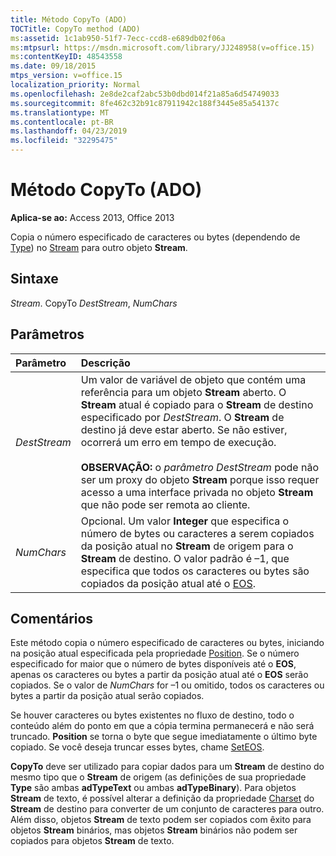 ```yaml
---
title: Método CopyTo (ADO)
TOCTitle: CopyTo method (ADO)
ms:assetid: 1c1ab950-51f7-7ecc-ccd8-e689db02f06a
ms:mtpsurl: https://msdn.microsoft.com/library/JJ248958(v=office.15)
ms:contentKeyID: 48543558
ms.date: 09/18/2015
mtps_version: v=office.15
localization_priority: Normal
ms.openlocfilehash: 2e8de2caf2abc53b0dbd014f21a85a6d54749033
ms.sourcegitcommit: 8fe462c32b91c87911942c188f3445e85a54137c
ms.translationtype: MT
ms.contentlocale: pt-BR
ms.lasthandoff: 04/23/2019
ms.locfileid: "32295475"
---
```

# <a name="copyto-method-ado"></a>Método CopyTo (ADO)

**Aplica-se ao:** Access 2013, Office 2013

Copia o número especificado de caracteres ou bytes (dependendo de [Type](type-property-ado-stream.md)) no [Stream](stream-object-ado.md) para outro objeto **Stream**.

## <a name="syntax"></a>Sintaxe

*Stream*. CopyTo *DestStream*, *NumChars*

## <a name="parameters"></a>Parâmetros

|Parâmetro|Descrição|
|:--------|:----------|
|*DestStream* |Um valor de variável de objeto que contém uma referência para um objeto **Stream** aberto. O **Stream** atual é copiado para o **Stream** de destino especificado por *DestStream*. O **Stream** de destino já deve estar aberto. Se não estiver, ocorrerá um erro em tempo de execução.<br/><br/>**OBSERVAÇÃO:** o *parâmetro DestStream* pode não ser um proxy do objeto **Stream** porque isso requer acesso a uma interface privada no objeto **Stream** que não pode ser remota ao cliente.|
|*NumChars* |Opcional. Um valor **Integer** que especifica o número de bytes ou caracteres a serem copiados da posição atual no **Stream** de origem para o **Stream** de destino. O valor padrão é –1, que especifica que todos os caracteres ou bytes são copiados da posição atual até o [EOS](eos-property-ado.md).|

## <a name="remarks"></a>Comentários

Este método copia o número especificado de caracteres ou bytes, iniciando na posição atual especificada pela propriedade [Position](position-property-ado.md). Se o número especificado for maior que o número de bytes disponíveis até o **EOS**, apenas os caracteres ou bytes a partir da posição atual até o **EOS** serão copiados. Se o valor de *NumChars* for –1 ou omitido, todos os caracteres ou bytes a partir da posição atual serão copiados.

Se houver caracteres ou bytes existentes no fluxo de destino, todo o conteúdo além do ponto em que a cópia termina permanecerá e não será truncado. **Position** se torna o byte que segue imediatamente o último byte copiado. Se você deseja truncar esses bytes, chame [SetEOS](seteos-method-ado.md).

**CopyTo** deve ser utilizado para copiar dados para um **Stream** de destino do mesmo tipo que o **Stream** de origem (as definições de sua propriedade **Type** são ambas **adTypeText** ou ambas **adTypeBinary**). Para objetos **Stream** de texto, é possível alterar a definição da propriedade [Charset](charset-property-ado.md) do **Stream** de destino para converter de um conjunto de caracteres para outro. Além disso, objetos **Stream** de texto podem ser copiados com êxito para objetos **Stream** binários, mas objetos **Stream** binários não podem ser copiados para objetos **Stream** de texto.

